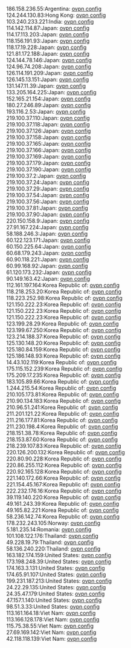 186.158.236.55:Argentina: [ovpn config](vpn/186_158_236_55.ovpn)  
124.244.130.83:Hong Kong: [ovpn config](vpn/124_244_130_83.ovpn)  
103.240.233.221:India: [ovpn config](vpn/103_240_233_221.ovpn)  
114.142.114.87:Japan: [ovpn config](vpn/114_142_114_87.ovpn)  
114.17.113.203:Japan: [ovpn config](vpn/114_17_113_203.ovpn)  
118.156.191.93:Japan: [ovpn config](vpn/118_156_191_93.ovpn)  
118.17.19.228:Japan: [ovpn config](vpn/118_17_19_228.ovpn)  
121.81.172.188:Japan: [ovpn config](vpn/121_81_172_188.ovpn)  
124.144.78.146:Japan: [ovpn config](vpn/124_144_78_146.ovpn)  
124.96.74.208:Japan: [ovpn config](vpn/124_96_74_208.ovpn)  
126.114.191.209:Japan: [ovpn config](vpn/126_114_191_209.ovpn)  
126.145.13.151:Japan: [ovpn config](vpn/126_145_13_151.ovpn)  
131.147.11.39:Japan: [ovpn config](vpn/131_147_11_39.ovpn)  
133.205.164.225:Japan: [ovpn config](vpn/133_205_164_225.ovpn)  
152.165.21.154:Japan: [ovpn config](vpn/152_165_21_154.ovpn)  
180.27.246.89:Japan: [ovpn config](vpn/180_27_246_89.ovpn)  
193.116.2.53:Japan: [ovpn config](vpn/193_116_2_53.ovpn)  
219.100.37.110:Japan: [ovpn config](vpn/219_100_37_110.ovpn)  
219.100.37.118:Japan: [ovpn config](vpn/219_100_37_118.ovpn)  
219.100.37.126:Japan: [ovpn config](vpn/219_100_37_126.ovpn)  
219.100.37.158:Japan: [ovpn config](vpn/219_100_37_158.ovpn)  
219.100.37.165:Japan: [ovpn config](vpn/219_100_37_165.ovpn)  
219.100.37.166:Japan: [ovpn config](vpn/219_100_37_166.ovpn)  
219.100.37.169:Japan: [ovpn config](vpn/219_100_37_169.ovpn)  
219.100.37.179:Japan: [ovpn config](vpn/219_100_37_179.ovpn)  
219.100.37.190:Japan: [ovpn config](vpn/219_100_37_190.ovpn)  
219.100.37.2:Japan: [ovpn config](vpn/219_100_37_2.ovpn)  
219.100.37.24:Japan: [ovpn config](vpn/219_100_37_24.ovpn)  
219.100.37.29:Japan: [ovpn config](vpn/219_100_37_29.ovpn)  
219.100.37.54:Japan: [ovpn config](vpn/219_100_37_54.ovpn)  
219.100.37.56:Japan: [ovpn config](vpn/219_100_37_56.ovpn)  
219.100.37.81:Japan: [ovpn config](vpn/219_100_37_81.ovpn)  
219.100.37.90:Japan: [ovpn config](vpn/219_100_37_90.ovpn)  
220.150.158.9:Japan: [ovpn config](vpn/220_150_158_9.ovpn)  
27.91.167.224:Japan: [ovpn config](vpn/27_91_167_224.ovpn)  
58.188.246.3:Japan: [ovpn config](vpn/58_188_246_3.ovpn)  
60.122.123.171:Japan: [ovpn config](vpn/60_122_123_171.ovpn)  
60.150.225.64:Japan: [ovpn config](vpn/60_150_225_64.ovpn)  
60.68.179.243:Japan: [ovpn config](vpn/60_68_179_243.ovpn)  
60.90.118.221:Japan: [ovpn config](vpn/60_90_118_221.ovpn)  
60.99.168.92:Japan: [ovpn config](vpn/60_99_168_92.ovpn)  
61.120.173.232:Japan: [ovpn config](vpn/61_120_173_232.ovpn)  
90.149.163.42:Japan: [ovpn config](vpn/90_149_163_42.ovpn)  
112.161.197.164:Korea Republic of: [ovpn config](vpn/112_161_197_164.ovpn)  
118.218.253.20:Korea Republic of: [ovpn config](vpn/118_218_253_20.ovpn)  
118.223.252.98:Korea Republic of: [ovpn config](vpn/118_223_252_98.ovpn)  
121.150.222.23:Korea Republic of: [ovpn config](vpn/121_150_222_23.ovpn)  
121.150.222.23:Korea Republic of: [ovpn config](vpn/121_150_222_23.ovpn)  
121.150.222.23:Korea Republic of: [ovpn config](vpn/121_150_222_23.ovpn)  
123.199.28.29:Korea Republic of: [ovpn config](vpn/123_199_28_29.ovpn)  
123.199.67.250:Korea Republic of: [ovpn config](vpn/123_199_67_250.ovpn)  
123.214.188.37:Korea Republic of: [ovpn config](vpn/123_214_188_37.ovpn)  
125.130.148.20:Korea Republic of: [ovpn config](vpn/125_130_148_20.ovpn)  
125.180.84.159:Korea Republic of: [ovpn config](vpn/125_180_84_159.ovpn)  
125.186.148.93:Korea Republic of: [ovpn config](vpn/125_186_148_93.ovpn)  
14.43.102.119:Korea Republic of: [ovpn config](vpn/14_43_102_119.ovpn)  
175.115.152.239:Korea Republic of: [ovpn config](vpn/175_115_152_239.ovpn)  
175.209.17.235:Korea Republic of: [ovpn config](vpn/175_209_17_235.ovpn)  
183.105.89.66:Korea Republic of: [ovpn config](vpn/183_105_89_66.ovpn)  
1.244.215.54:Korea Republic of: [ovpn config](vpn/1_244_215_54.ovpn)  
210.105.173.81:Korea Republic of: [ovpn config](vpn/210_105_173_81.ovpn)  
210.90.134.183:Korea Republic of: [ovpn config](vpn/210_90_134_183.ovpn)  
210.96.51.241:Korea Republic of: [ovpn config](vpn/210_96_51_241.ovpn)  
211.201.121.22:Korea Republic of: [ovpn config](vpn/211_201_121_22.ovpn)  
211.216.177.81:Korea Republic of: [ovpn config](vpn/211_216_177_81.ovpn)  
211.230.198.4:Korea Republic of: [ovpn config](vpn/211_230_198_4.ovpn)  
218.151.38.78:Korea Republic of: [ovpn config](vpn/218_151_38_78.ovpn)  
218.153.87.60:Korea Republic of: [ovpn config](vpn/218_153_87_60.ovpn)  
218.239.107.83:Korea Republic of: [ovpn config](vpn/218_239_107_83.ovpn)  
220.126.200.132:Korea Republic of: [ovpn config](vpn/220_126_200_132.ovpn)  
220.80.90.228:Korea Republic of: [ovpn config](vpn/220_80_90_228.ovpn)  
220.86.255.112:Korea Republic of: [ovpn config](vpn/220_86_255_112.ovpn)  
220.92.165.128:Korea Republic of: [ovpn config](vpn/220_92_165_128.ovpn)  
221.140.172.66:Korea Republic of: [ovpn config](vpn/221_140_172_66.ovpn)  
221.154.45.167:Korea Republic of: [ovpn config](vpn/221_154_45_167.ovpn)  
222.232.176.16:Korea Republic of: [ovpn config](vpn/222_232_176_16.ovpn)  
39.119.140.220:Korea Republic of: [ovpn config](vpn/39_119_140_220.ovpn)  
49.161.243.39:Korea Republic of: [ovpn config](vpn/49_161_243_39.ovpn)  
49.165.82.221:Korea Republic of: [ovpn config](vpn/49_165_82_221.ovpn)  
58.236.142.74:Korea Republic of: [ovpn config](vpn/58_236_142_74.ovpn)  
178.232.243.105:Norway: [ovpn config](vpn/178_232_243_105.ovpn)  
5.181.235.14:Romania: [ovpn config](vpn/5_181_235_14.ovpn)  
101.108.122.176:Thailand: [ovpn config](vpn/101_108_122_176.ovpn)  
49.228.19.79:Thailand: [ovpn config](vpn/49_228_19_79.ovpn)  
58.136.240.220:Thailand: [ovpn config](vpn/58_136_240_220.ovpn)  
163.182.174.159:United States: [ovpn config](vpn/163_182_174_159.ovpn)  
173.198.248.39:United States: [ovpn config](vpn/173_198_248_39.ovpn)  
174.163.3.131:United States: [ovpn config](vpn/174_163_3_131.ovpn)  
174.65.91.107:United States: [ovpn config](vpn/174_65_91_107.ovpn)  
199.231.187.213:United States: [ovpn config](vpn/199_231_187_213.ovpn)  
24.22.29.135:United States: [ovpn config](vpn/24_22_29_135.ovpn)  
24.35.47.179:United States: [ovpn config](vpn/24_35_47_179.ovpn)  
47.157.1.140:United States: [ovpn config](vpn/47_157_1_140.ovpn)  
98.51.3.33:United States: [ovpn config](vpn/98_51_3_33.ovpn)  
113.161.164.18:Viet Nam: [ovpn config](vpn/113_161_164_18.ovpn)  
113.166.128.178:Viet Nam: [ovpn config](vpn/113_166_128_178.ovpn)  
115.75.38.55:Viet Nam: [ovpn config](vpn/115_75_38_55.ovpn)  
27.69.169.142:Viet Nam: [ovpn config](vpn/27_69_169_142.ovpn)  
42.118.118.139:Viet Nam: [ovpn config](vpn/42_118_118_139.ovpn)  

